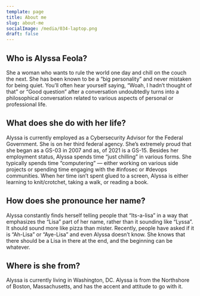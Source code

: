 ```yaml
---
template: page
title: About me
slug: about-me
socialImage: /media/034-laptop.png
draft: false
---
```

## Who is Alyssa Feola?

She a woman who wants to rule the world one day and chill on the couch the next. She has been known to be a “big personality” and never mistaken for being quiet. You’ll often hear yourself saying, “Woah, I hadn’t thought of that” or “Good question” after a conversation undoubtedly turns into a philosophical conversation related to various aspects of personal or professional life.

## [](http://localhost:8000/pages/about#what-does-she-do-with-her-life)What does she do with her life?

Alyssa is currently employed as a Cybersecurity Advisor for the Federal Government. She is on her third federal agency. She’s extremely proud that she began as a GS-03 in 2007 and as, of 2021 is a GS-15. Besides her employment status, Alyssa spends time “just chilling” in various forms. She typically spends time “computering” — either working on various side projects or spending time engaging with the #infosec or #devops communities. When her time isn’t spent glued to a screen, Alyssa is either learning to knit/crotchet, taking a walk, or reading a book.

## [](http://localhost:8000/pages/about#how-does-she-pronounce-her-name)How does she pronounce her name?

Alyssa constantly finds herself telling people that “Its-a-lisa” in a way that emphasizes the “Lisa” part of her name, rather than it sounding like “Lyssa”. It should sound more like pizza than mister. Recently, people have asked if it is “Ah-Lisa” or “Aye-Lisa” and even Alyssa doesn’t know. She knows that there should be a Lisa in there at the end, and the beginning can be whatever.

## [](http://localhost:8000/pages/about#where-is-she-from)Where is she from?

Alyssa is currently living in Washington, DC. Alyssa is from the Northshore of Boston, Massachusetts, and has the accent and attitude to go with it.